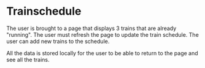 # Trainschedule

The user is brought to a page that displays 3 trains that are already "running".
The user must refresh the page to update the train schedule.
The user can add new trains to the schedule.

All the data is stored locally for the user to be able to return to the page and see all the trains.
